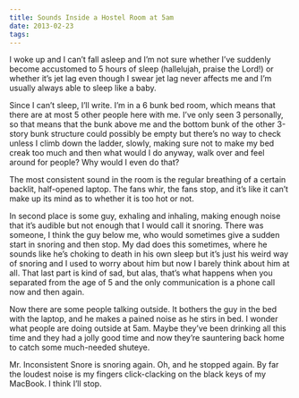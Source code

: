 ```yaml
---
title: Sounds Inside a Hostel Room at 5am
date: 2013-02-23
tags:
---
```


I woke up and I can’t fall asleep and I’m not sure whether I’ve suddenly become accustomed to 5 hours of sleep (hallelujah, praise the Lord!) or whether it’s jet lag even though I swear jet lag never affects me and I’m usually always able to sleep like a baby.

Since I can’t sleep, I’ll write. I’m in a 6 bunk bed room, which means that there are at most 5 other people here with me. I’ve only seen 3 personally, so that means that the bunk above me and the bottom bunk of the other 3-story bunk structure could possibly be empty but there’s no way to check unless I climb down the ladder, slowly, making sure not to make my bed creak too much and then what would I do anyway, walk over and feel around for people? Why would I even do that?

The most consistent sound in the room is the regular breathing of a certain backlit, half-opened laptop. The fans whir, the fans stop, and it’s like it can’t make up its mind as to whether it is too hot or not.

In second place is some guy, exhaling and inhaling, making enough noise that it’s audible but not enough that I would call it snoring. There was someone, I think the guy below me, who would sometimes give a sudden start in snoring and then stop. My dad does this sometimes, where he sounds like he’s choking to death in his own sleep but it’s just his weird way of snoring and I used to worry about him but now I barely think about him at all. That last part is kind of sad, but alas, that’s what happens when you separated from the age of 5 and the only communication is a phone call now and then again.

Now there are some people talking outside. It bothers the guy in the bed with the laptop, and he makes a pained noise as he stirs in bed. I wonder what people are doing outside at 5am. Maybe they’ve been drinking all this time and they had a jolly good time and now they’re sauntering back home to catch some much-needed shuteye.

Mr. Inconsistent Snore is snoring again. Oh, and he stopped again. By far the loudest noise is my fingers click-clacking on the black keys of my MacBook. I think I’ll stop.
